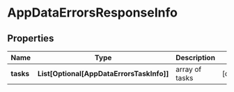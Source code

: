# AppDataErrorsResponseInfo


## Properties

| Name | Type | Description | Notes |
|------------ | ------------- | ------------- | -------------|
**tasks** | **List[Optional[AppDataErrorsTaskInfo]]** | array of tasks |[optional]|